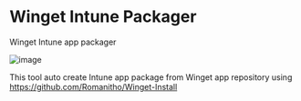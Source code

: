 # Winget Intune Packager
Winget Intune app packager

![image](https://user-images.githubusercontent.com/96626929/229953293-937dc902-d1d7-4fdb-8146-03d3052a584a.png)

This tool auto create Intune app package from Winget app repository using https://github.com/Romanitho/Winget-Install

